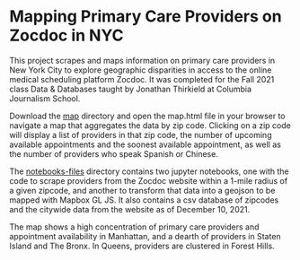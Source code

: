 # Mapping Primary Care Providers on Zocdoc in NYC

This project scrapes and maps information on primary care providers in New York City to explore geographic disparities in access to the online medical scheduling platform Zocdoc. It was completed for the Fall 2021 class Data & Databases taught by Jonathan Thirkield at Columbia Journalism School.

Download the [map](map/) directory and open the map.html file in your browser to navigate a map that aggregates the data by zip code. Clicking on a zip code will display a list of providers in that zip code, the number of upcoming available appointments and the soonest available appointment, as well as the number of providers who speak Spanish or Chinese.

The [notebooks-files](notebooks-files/) directory contains two jupyter notebooks, one with the code to scrape providers from the Zocdoc website within a 1-mile radius of a given zipcode, and another to transform that data into a geojson to be mapped with Mapbox GL JS. It also contains a csv database of zipcodes and the citywide data from the website as of December 10, 2021.

The map shows a high concentration of primary care providers and appointment availability in Manhattan, and a dearth of providers in Staten Island and The Bronx. In Queens, providers are clustered in Forest Hills.
